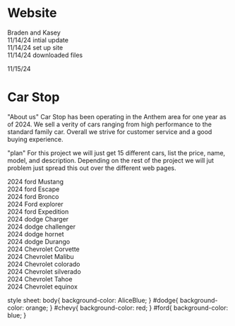 # Website
Braden and Kasey<br>
11/14/24 intial update <br>
11/14/24 set up site<br>
11/14/24 downloaded files <br>

11/15/24 
<h1>Car Stop</h1>
<body>
"About us" Car Stop has been operating in the Anthem area for one year as of 2024. We sell a verity of cars ranging from high performance to the standard family car. Overall we strive for customer service and a good buying experience. 

"plan" For this project we will just get 15 different cars, list the price, name, model, and description. Depending on the rest of the project we will jut problem just spread this out over the different web pages. 
</body>
2024 ford Mustang<br>
2024 ford Escape<br>
2024 ford Bronco<br>
2024 Ford explorer <br>
2024 ford Expedition<br>
2024 dodge Charger<br>
2024 dodge challenger<br>
2024 dodge hornet<br>
2024 dodge Durango<br>
2024 Chevrolet Corvette <br>
2024 Chevrolet Malibu<br>
2024 Chevrolet colorado<br>
2024 Chevrolet silverado<br>
2024 Chevrolet Tahoe <br>
2024 Chevrolet equinox<br>

style sheet:
body{
                background-color: AliceBlue;
            }
            #dodge{
                background-color: orange;
            }
#chevy{
                background-color: red;
            }
#ford{
                background-color: blue;
            }
